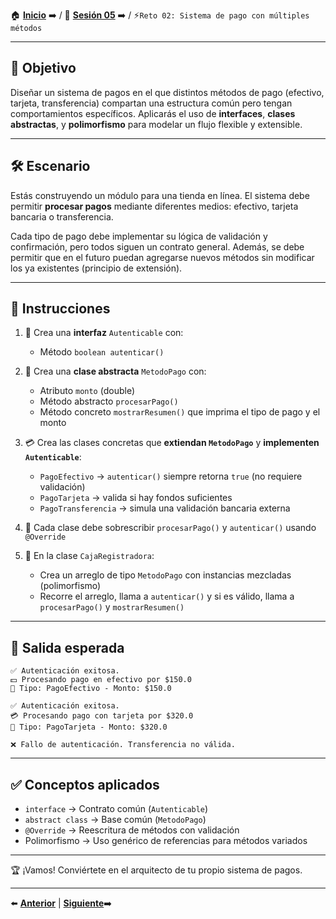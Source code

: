 🏠 [**Inicio**](../../Readme.md) ➡️ / 📖 [**Sesión 05**](../Readme.md) ➡️ / ⚡`Reto 02: Sistema de pago con múltiples métodos`

---

## 🎯 Objetivo

Diseñar un sistema de pagos en el que distintos métodos de pago (efectivo, tarjeta, transferencia) compartan una estructura común pero tengan comportamientos específicos. Aplicarás el uso de **interfaces**, **clases abstractas**, y **polimorfismo** para modelar un flujo flexible y extensible.

---

## 🛠️ Escenario

Estás construyendo un módulo para una tienda en línea. El sistema debe permitir **procesar pagos** mediante diferentes medios: efectivo, tarjeta bancaria o transferencia.

Cada tipo de pago debe implementar su lógica de validación y confirmación, pero todos siguen un contrato general. Además, se debe permitir que en el futuro puedan agregarse nuevos métodos sin modificar los ya existentes (principio de extensión).

---

## 📝 Instrucciones

1. 🔧 Crea una **interfaz** `Autenticable` con:
   - Método `boolean autenticar()`

2. 🧱 Crea una **clase abstracta** `MetodoPago` con:
   - Atributo `monto` (double)
   - Método abstracto `procesarPago()`
   - Método concreto `mostrarResumen()` que imprima el tipo de pago y el monto

3. 💳 Crea las clases concretas que **extiendan `MetodoPago`** y **implementen `Autenticable`**:
   - `PagoEfectivo` → `autenticar()` siempre retorna `true` (no requiere validación)
   - `PagoTarjeta` → valida si hay fondos suficientes
   - `PagoTransferencia` → simula una validación bancaria externa

4. 🧠 Cada clase debe sobrescribir `procesarPago()` y `autenticar()` usando `@Override`

5. 🧪 En la clase `CajaRegistradora`:
   - Crea un arreglo de tipo `MetodoPago` con instancias mezcladas (polimorfismo)
   - Recorre el arreglo, llama a `autenticar()` y si es válido, llama a `procesarPago()` y `mostrarResumen()`

---

## 🧩 Salida esperada

```plaintext
✅ Autenticación exitosa.
💵 Procesando pago en efectivo por $150.0
📄 Tipo: PagoEfectivo - Monto: $150.0

✅ Autenticación exitosa.
💳 Procesando pago con tarjeta por $320.0
📄 Tipo: PagoTarjeta - Monto: $320.0

❌ Fallo de autenticación. Transferencia no válida.
```

---

## ✅ Conceptos aplicados

- `interface` → Contrato común (`Autenticable`)
- `abstract class` → Base común (`MetodoPago`)
- `@Override` → Reescritura de métodos con validación
- Polimorfismo → Uso genérico de referencias para métodos variados

---

🏆 ¡Vamos! Conviértete en el arquitecto de tu propio sistema de pagos.

---

⬅️ [**Anterior**](../Ejemplo-04/Readme.md) | [**Siguiente**](../Readme.md)➡️